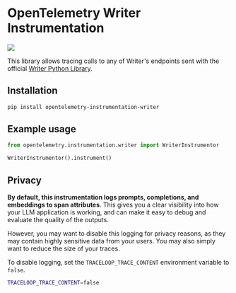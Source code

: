 # OpenTelemetry Writer Instrumentation

<a href="https://pypi.org/project/opentelemetry-instrumentation-writer/">
    <img src="https://badge.fury.io/py/opentelemetry-instrumentation-writer.svg">
</a>

This library allows tracing calls to any of Writer's endpoints sent with the official [Writer Python Library](https://github.com/writer/writer-python).

## Installation

```bash
pip install opentelemetry-instrumentation-writer
```

## Example usage

```python
from opentelemetry.instrumentation.writer import WriterInstrumentor

WriterInstrumentor().instrument()
```

## Privacy

**By default, this instrumentation logs prompts, completions, and embeddings to span attributes**. This gives you a clear visibility into how your LLM application is working, and can make it easy to debug and evaluate the quality of the outputs.

However, you may want to disable this logging for privacy reasons, as they may contain highly sensitive data from your users. You may also simply want to reduce the size of your traces.

To disable logging, set the `TRACELOOP_TRACE_CONTENT` environment variable to `false`.

```bash
TRACELOOP_TRACE_CONTENT=false
```
